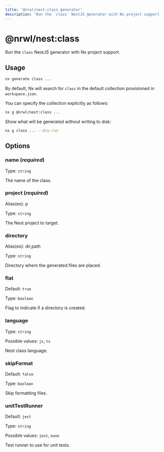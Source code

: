 ```yaml
---
title: '@nrwl/nest:class generator'
description: 'Run the `class` NestJS generator with Nx project support.'
---
```


# @nrwl/nest:class

Run the `class` NestJS generator with Nx project support.

## Usage

```bash
nx generate class ...
```

By default, Nx will search for `class` in the default collection provisioned in `workspace.json`.

You can specify the collection explicitly as follows:

```bash
nx g @nrwl/nest:class ...
```

Show what will be generated without writing to disk:

```bash
nx g class ... --dry-run
```

## Options

### name (_**required**_)

Type: `string`

The name of the class.

### project (_**required**_)

Alias(es): p

Type: `string`

The Nest project to target.

### directory

Alias(es): dir,path

Type: `string`

Directory where the generated files are placed.

### flat

Default: `true`

Type: `boolean`

Flag to indicate if a directory is created.

### language

Type: `string`

Possible values: `js`, `ts`

Nest class language.

### skipFormat

Default: `false`

Type: `boolean`

Skip formatting files.

### unitTestRunner

Default: `jest`

Type: `string`

Possible values: `jest`, `none`

Test runner to use for unit tests.

